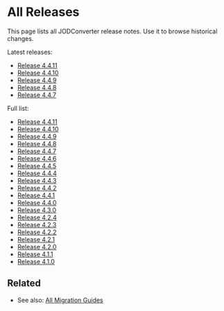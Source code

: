 # All Releases

This page lists all JODConverter release notes. Use it to browse historical changes.

Latest releases:

- [Release 4.4.11](./release-notes-4.4.11.md)
- [Release 4.4.10](./release-notes-4.4.10.md)
- [Release 4.4.9](./release-notes-4.4.9.md)
- [Release 4.4.8](./release-notes-4.4.8.md)
- [Release 4.4.7](./release-notes-4.4.7.md)

Full list:

- [Release 4.4.11](./release-notes-4.4.11.md)
- [Release 4.4.10](./release-notes-4.4.10.md)
- [Release 4.4.9](./release-notes-4.4.9.md)
- [Release 4.4.8](./release-notes-4.4.8.md)
- [Release 4.4.7](./release-notes-4.4.7.md)
- [Release 4.4.6](./release-notes-4.4.6.md)
- [Release 4.4.5](./release-notes-4.4.5.md)
- [Release 4.4.4](./release-notes-4.4.4.md)
- [Release 4.4.3](./release-notes-4.4.3.md)
- [Release 4.4.2](./release-notes-4.4.2.md)
- [Release 4.4.1](./release-notes-4.4.1.md)
- [Release 4.4.0](./release-notes-4.4.0.md)
- [Release 4.3.0](./release-notes-4.3.0.md)
- [Release 4.2.4](./release-notes-4.2.4.md)
- [Release 4.2.3](./release-notes-4.2.3.md)
- [Release 4.2.2](./release-notes-4.2.2.md)
- [Release 4.2.1](./release-notes-4.2.1.md)
- [Release 4.2.0](./release-notes-4.2.0.md)
- [Release 4.1.1](./release-notes-4.1.1.md)
- [Release 4.1.0](./release-notes-4.1.0.md)

## Related

- See also: [All Migration Guides](../migration-guides/index.md)
